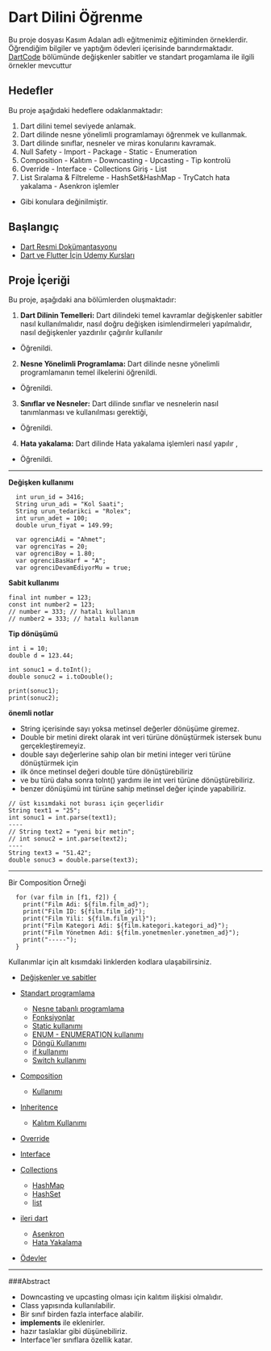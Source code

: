 # Dart Dilini Öğrenme

Bu proje dosyası Kasım Adalan adlı eğitmenimiz eğitiminden örneklerdir. Öğrendiğim bilgiler ve yaptığım ödevleri içerisinde barındırmaktadır.
[DartCode](https://github.com/kayamekin/flutter_bootcamp_kasimadalan/tree/main/lib/dartcode) bölümünde değişkenler sabitler ve standart progamlama ile ilgili örnekler mevcuttur

## Hedefler

Bu proje aşağıdaki hedeflere odaklanmaktadır:

1. Dart dilini temel seviyede anlamak.
2. Dart dilinde nesne yönelimli programlamayı öğrenmek ve kullanmak.
3. Dart dilinde sınıflar, nesneler ve miras konularını kavramak.
4. Null Safety - Import - Package - Static - Enumeration
5. Composition - Kalıtım - Downcasting - Upcasting - Tip kontrolü
6.  Override - Interface - Collections Giriş - List
7. List Sıralama & Filtreleme - HashSet&HashMap - TryCatch hata yakalama - Asenkron işlemler

* Gibi konulara değinilmiştir.

## Başlangıç
- [Dart Resmi Dokümantasyonu](https://dart.dev/guides)
- [Dart ve Flutter İçin Udemy Kursları](https://www.udemy.com/)
## Proje İçeriği
Bu proje, aşağıdaki ana bölümlerden oluşmaktadır:
1. **Dart Dilinin Temelleri:** Dart dilindeki temel kavramlar değişkenler sabitler nasıl kullanılmalıdır, nasıl doğru değişken isimlendirmeleri yapılmalıdır,
nasıl değişkenler yazdırılır çağırılır kullanılır
* Öğrenildi.
2. **Nesne Yönelimli Programlama:** Dart dilinde nesne yönelimli programlamanın temel ilkelerini öğrenildi.
* Öğrenildi.

3. **Sınıflar ve Nesneler:** Dart dilinde sınıflar ve nesnelerin nasıl tanımlanması ve kullanılması gerektiği,
* Öğrenildi.

4. **Hata yakalama:** Dart dilinde Hata yakalama işlemleri nasıl yapılır ,
* Öğrenildi.

---
**Değişken kullanımı** 
```
  int urun_id = 3416;
  String urun_adi = "Kol Saati";
  String urun_tedarikci = "Rolex";
  int urun_adet = 100;
  double urun_fiyat = 149.99;
```
```
  var ogrenciAdi = "Ahmet";
  var ogrenciYas = 20;
  var ogrenciBoy = 1.80;
  var ogrenciBasHarf = "A";
  var ogrenciDevamEdiyorMu = true;
```
**Sabit kullanımı**
```
final int number = 123;
const int number2 = 123;
// number = 333; // hatalı kullanım
// number2 = 333; // hatalı kullanım
```

**Tip dönüşümü**

```
int i = 10;
double d = 123.44;

int sonuc1 = d.toInt();
double sonuc2 = i.toDouble();

print(sonuc1);
print(sonuc2);
```
  **önemli notlar**
  * String içerisinde sayı yoksa metinsel değerler dönüşüme giremez.
  * Double bir metini direkt olarak int veri türüne dönüştürmek istersek bunu gerçekleştiremeyiz.
  * double sayı değerlerine sahip olan bir metini integer veri türüne dönüştürmek için
  * ilk önce metinsel değeri double türe dönüştürebiliriz
  * ve bu türü daha sonra toInt() yardımı ile int veri türüne dönüştürebiliriz.
  * benzer dönüşümü int türüne sahip metinsel değer içinde yapabiliriz.


```
// üst kısımdaki not burası için geçerlidir
String text1 = "25";
int sonuc1 = int.parse(text1);
----
// String text2 = "yeni bir metin";
// int sonuc2 = int.parse(text2);
----
String text3 = "51.42";
double sonuc3 = double.parse(text3);
```

---
Bir Composition Örneği
```
  for (var film in [f1, f2]) {
    print("Film Adi: ${film.film_ad}");
    print("Film ID: ${film.film_id}");
    print("Film Yili: ${film.film_yil}");
    print("Film Kategori Adi: ${film.kategori.kategori_ad}");
    print("Film Yönetmen Adi: ${film.yonetmenler.yonetmen_ad}");
    print("-----");
  }
```
Kullanımlar için alt kısımdaki linklerden kodlara ulaşabilirsiniz.
* [Değişkenler ve sabitler](https://github.com/kayamekin/flutter_bootcamp_kasimadalan/blob/main/lib/dartcode/01_degiskenler_sabitler/degiskenler_sabitler_gun_1.dart)
* [Standart programlama](https://github.com/kayamekin/flutter_bootcamp_kasimadalan/tree/main/lib/dartcode/02_standart_programlama.dart)
 
  * [Nesne tabanlı programlama](https://github.com/kayamekin/flutter_bootcamp_kasimadalan/tree/main/lib/dartcode/02_standart_programlama.dart/nesne_tabanli_programlama)
   * [Fonksiyonlar](https://github.com/kayamekin/flutter_bootcamp_kasimadalan/blob/main/lib/dartcode/02_standart_programlama.dart/nesne_tabanli_programlama/fonksyionlar.dart)
   * [Static kullanımı](https://github.com/kayamekin/flutter_bootcamp_kasimadalan/blob/main/lib/dartcode/02_standart_programlama.dart/nesne_tabanli_programlama/static_kullanimi.dart)
   * [ENUM - ENUMERATION kullanımı](https://github.com/kayamekin/flutter_bootcamp_kasimadalan/blob/main/lib/dartcode/02_standart_programlama.dart/nesne_tabanli_programlama/enumeration_kullanimi.dart)
  * [Döngü Kullanımı](https://github.com/kayamekin/flutter_bootcamp_kasimadalan/blob/main/lib/dartcode/02_standart_programlama.dart/dongu_kullanimi.dart)
  * [if kullanımı](https://github.com/kayamekin/flutter_bootcamp_kasimadalan/blob/main/lib/dartcode/02_standart_programlama.dart/if_kullanimi.dart)
  * [Switch kullanımı](https://github.com/kayamekin/flutter_bootcamp_kasimadalan/blob/main/lib/dartcode/02_standart_programlama.dart/switch_kullanimi.dart)
* [Composition](https://github.com/kayamekin/flutter_bootcamp_kasimadalan/tree/main/lib/dartcode/03_composition)
  * [Kullanımı](https://github.com/kayamekin/flutter_bootcamp_kasimadalan/blob/main/lib/dartcode/03_composition/composition_kullanimi.dart)
* [Inheritence](https://github.com/kayamekin/flutter_bootcamp_kasimadalan/tree/main/lib/dartcode/04_kalitim)
  * [Kalıtım Kullanımı](https://github.com/kayamekin/flutter_bootcamp_kasimadalan/blob/main/lib/dartcode/04_kalitim/kalitim_kullanimi.dart)
* [Override](https://github.com/kayamekin/flutter_bootcamp_kasimadalan/tree/main/lib/dartcode/05_override_kullanimi)
* [Interface](https://github.com/kayamekin/flutter_bootcamp_kasimadalan/tree/main/lib/dartcode/06_interface_kullanimi)
* [Collections](https://github.com/kayamekin/flutter_bootcamp_kasimadalan/tree/main/lib/dartcode/07_collections)
  * [HashMap](https://github.com/kayamekin/flutter_bootcamp_kasimadalan/blob/main/lib/dartcode/07_collections/hashmap_kullanimi.dart)
  * [HashSet](https://github.com/kayamekin/flutter_bootcamp_kasimadalan/blob/main/lib/dartcode/07_collections/hashset_kullanimi.dart)  
  * [list](https://github.com/kayamekin/flutter_bootcamp_kasimadalan/blob/main/lib/dartcode/07_collections/list_kullanimi.dart)
* [ileri dart](https://github.com/kayamekin/flutter_bootcamp_kasimadalan/tree/main/lib/dartcode/08_ileri_dart)
  * [Asenkron](https://github.com/kayamekin/flutter_bootcamp_kasimadalan/blob/main/lib/dartcode/08_ileri_dart/asenkron_kullanimi.dart)
  * [Hata Yakalama](https://github.com/kayamekin/flutter_bootcamp_kasimadalan/blob/main/lib/dartcode/08_ileri_dart/hata_yakalama.dart)
* [Ödevler](https://github.com/kayamekin/flutter_bootcamp_kasimadalan/tree/main/lib/dartcode/odevler)
  


---
###Abstract
* Downcasting ve upcasting olması için kalıtım ilişkisi olmalıdır.
* Class yapısında kullanılabilir.
* Bir sınıf birden fazla interface alabilir.
* **implements** ile eklenirler.
* hazır taslaklar gibi düşünebiliriz.
* Interface'ler sınıflara özellik katar.